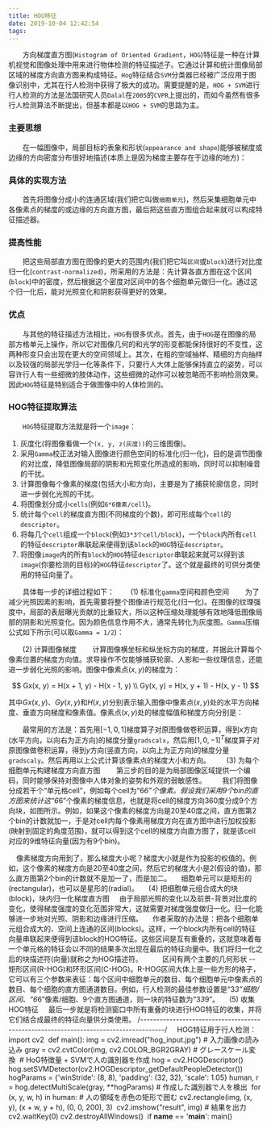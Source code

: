 ```yaml
---
title: HOG特征
date: 2019-10-04 12:42:54
tags:
---
```

&emsp;&emsp;方向梯度直方图(`Histogram of Oriented Gradient`，`HOG`)特征是一种在计算机视觉和图像处理中用来进行物体检测的特征描述子。它通过计算和统计图像局部区域的梯度方向直方图来构成特征。`Hog`特征结合`SVM`分类器已经被广泛应用于图像识别中，尤其在行人检测中获得了极大的成功。需要提醒的是，`HOG + SVM`进行行人检测的方法是法国研究人员`Dalal`在`2005`的`CVPR`上提出的，而如今虽然有很多行人检测算法不断提出，但基本都是以`HOG + SVM`的思路为主。

### 主要思想

&emsp;&emsp;在一幅图像中，局部目标的表象和形状(`appearance and shape`)能够被梯度或边缘的方向密度分布很好地描述(本质上是因为梯度主要存在于边缘的地方)：

### 具体的实现方法

&emsp;&emsp;首先将图像分成小的连通区域(我们把它叫做`细胞单元`)，然后采集细胞单元中各像素点的梯度的或边缘的方向直方图，最后把这些直方图组合起来就可以构成特征描述器。

### 提高性能

&emsp;&emsp;把这些局部直方图在图像的更大的范围内(我们把它叫`区间`或`block`)进行对比度归一化(`contrast-normalized`)，所采用的方法是：先计算各直方图在这个区间(`block`)中的密度，然后根据这个密度对区间中的各个细胞单元做归一化。通过这个归一化后，能对光照变化和阴影获得更好的效果。

### 优点

&emsp;&emsp;与其他的特征描述方法相比，`HOG`有很多优点。首先，由于`HOG`是在图像的局部方格单元上操作，所以它对图像几何的和光学的形变都能保持很好的不变性，这两种形变只会出现在更大的空间领域上。其次，在粗的空域抽样、精细的方向抽样以及较强的局部光学归一化等条件下，只要行人大体上能够保持直立的姿势，可以容许行人有一些细微的肢体动作，这些细微的动作可以被忽略而不影响检测效果。因此`HOG`特征是特别适合于做图像中的人体检测的。

### HOG特征提取算法

&emsp;&emsp;`HOG`特征提取方法就是将一个`image`：

1. 灰度化(将图像看做一个`(x, y, z(灰度))`的三维图像)。
2. 采用`Gamma`校正法对输入图像进行颜色空间的标准化(归一化)，目的是调节图像的对比度，降低图像局部的阴影和光照变化所造成的影响，同时可以抑制噪音的干扰。
3. 计算图像每个像素的梯度(包括大小和方向)，主要是为了捕获轮廓信息，同时进一步弱化光照的干扰。
4. 将图像划分成小`cells`(例如`6*6像素/cell`)。
5. 统计每个`cell`的梯度直方图(不同梯度的个数)，即可形成每个`cell`的`descriptor`。
6. 将每几个`cell`组成一个`block`(例如`3*3个cell/block`)，一个`block`内所有`cell`的特征`descriptor`串联起来便得到该`block`的`HOG`特征`descriptor`。
7. 将图像`image`内的所有`block`的`HOG`特征`descriptor`串联起来就可以得到该`image`(你要检测的目标)的`HOG`特征`descriptor`了。这个就是最终的可供分类使用的特征向量了。

&emsp;&emsp;具体每一步的详细过程如下：
&emsp;&emsp;(1) 标准化`gamma`空间和颜色空间
&emsp;&emsp;为了减少光照因素的影响，首先需要将整个图像进行规范化(归一化)。在图像的纹理强度中，局部的表层曝光贡献的比重较大，所以这种压缩处理能够有效地降低图像局部的阴影和光照变化。因为颜色信息作用不大，通常先转化为灰度图。`Gamma`压缩公式如下所示(可以取`Gamma = 1/2`)：

&emsp;&emsp;(2) 计算图像梯度
&emsp;&emsp;计算图像横坐标和纵坐标方向的梯度，并据此计算每个像素位置的梯度方向值。求导操作不仅能够捕获轮廓、人影和一些纹理信息，还能进一步弱化光照的影响。图像中像素点$(x, y)$的梯度为：

$$
Gx(x, y) = H(x + 1, y) - H(x - 1, y) \\
Gy(x, y) = H(x, y + 1) - H(x, y - 1)
$$

其中$Gx(x, y)$、$Gy(x, y)$和$H(x, y)$分别表示输入图像中像素点$(x, y)$处的水平方向梯度、垂直方向梯度和像素值。像素点$(x, y)$处的梯度幅值和梯度方向分别是：

&emsp;&emsp;最常用的方法是：首先用$[-1, 0, 1]$梯度算子对原图像做卷积运算，得到$x$方向(水平方向，以向右为正方向)的梯度分量`gradscalx`，然后用$[1, 0, -1]^T$梯度算子对原图像做卷积运算，得到$y$方向(竖直方向，以向上为正方向)的梯度分量`gradscaly`。然后再用以上公式计算该像素点的梯度大小和方向。
&emsp;&emsp;(3) 为每个细胞单元构建梯度方向直方图
&emsp;&emsp;第三步的目的是为局部图像区域提供一个编码，同时能够保持对图像中人体对象的姿势和外观的弱敏感性。
&emsp;&emsp;我们将图像分成若干个“单元格cell”，例如每个cell为“6*6”个像素。假设我们采用9个bin的直方图来统计这“6*6”个像素的梯度信息，也就是将cell的梯度方向360度分成9个方向块，如图所示。例如，如果这个像素的梯度方向是20至40度之间，直方图第2个bin的计数就加一，于是对cell内每个像素用梯度方向在直方图中进行加权投影(映射到固定的角度范围)，就可以得到这个cell的梯度方向直方图了，就是该cell对应的9维特征向量(因为有9个bin)。

    像素梯度方向用到了，那么梯度大小呢？梯度大小就是作为投影的权值的。例如，这个像素的梯度方向是20至40度之间，然后它的梯度大小是2(假设的值)，那么直方图第2个bin的计数就不是加一了，而是加二。
    细胞单元可以是矩形的(rectangular)，也可以是星形的(radial)。
    (4) 把细胞单元组合成大的块(block)，块内归一化梯度直方图
    由于局部光照的变化以及前景-背景对比度的变化，使得梯度强度的变化范围非常大，这就需要对梯度强度做归一化。归一化能够进一步地对光照、阴影和边缘进行压缩。
    作者采取的办法是：把各个细胞单元组合成大的、空间上连通的区间(blocks)。这样，一个block内所有cell的特征向量串联起来便得到该block的HOG特征。这些区间是互有重叠的，这就意味着每一个单元格的特征会以不同的结果多次出现在最后的特征向量中。我们将归一化之后的块描述符(向量)就称之为HOG描述符。
    
    区间有两个主要的几何形状 -- 矩形区间(R-HOG)和环形区间(C-HOG)。R-HOG区间大体上是一些方形的格子，它可以有三个参数来表征：每个区间中细胞单元的数目、每个细胞单元中像素点的数目、每个细胞的直方图通道数目。例如，行人检测的最佳参数设置是“3*3”细胞/区间、“6*6”像素/细胞、9个直方图通道，则一块的特征数为“3*3*9”。
    (5) 收集HOG特征
    最后一步就是将检测窗口中所有重叠的块进行HOG特征的收集，并将它们结合成最终的特征向量供分类使用。
/*-------------------------------------------------------------------------------------*/
    HOG特征用于行人检测：
import cv2
​
def main():
    img = cv2.imread("hog_input.jpg")  # 入力画像の読み込み
    gray = cv2.cvtColor(img, cv2.COLOR_BGR2GRAY)  # グレースケール変換
​
    # HoG特徴量 + SVMで人の識別器を作成
    hog = cv2.HOGDescriptor()
    hog.setSVMDetector(cv2.HOGDescriptor_getDefaultPeopleDetector())
    hogParams = {'winStride': (8, 8), 'padding': (32, 32), 'scale': 1.05}
​
    human, r = hog.detectMultiScale(gray, **hogParams)  # 作成した識別器で人を検出
​
    for (x, y, w, h) in human:  # 人の領域を赤色の矩形で囲む
        cv2.rectangle(img, (x, y), (x + w, y + h), (0, 0, 200), 3)
​
    cv2.imshow("result", img)  # 結果を出力
    cv2.waitKey(0)
    cv2.destroyAllWindows()
​
if __name__ == '__main__':
    main()
